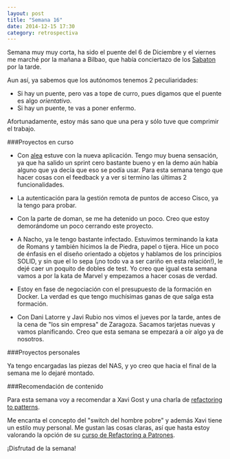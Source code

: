 ```yaml
---
layout: post
title: "Semana 16"
date: 2014-12-15 17:30
category: retrospectiva
---
```


Semana muy muy corta, ha sido el puente del 6 de Diciembre y el viernes me
marché por la mañana a Bilbao, que había conciertazo de los
[Sabaton](http://sabaton.net) por la tarde.

Aun así, ya sabemos que los autónomos tenemos 2 peculiaridades:

* Si hay un puente, pero vas a tope de curro, pues digamos que el puente es algo
  *orientativo*.
* Si hay un puente, te vas a poner enfermo.

Afortunadamente, estoy más sano que una pera y sólo tuve que comprimir el
trabajo.

###Proyectos en curso

* Con [alea](http://alea-soluciones.com) estuve con la nueva aplicación. Tengo
  muy buena sensación, ya que ha salido un sprint cero bastante bueno y en la
  demo aún había alguno que ya decía que eso se podía usar. Para esta semana
  tengo que hacer cosas con el feedback y a ver si termino las últimas 2
  funcionalidades.

* La autenticación para la gestión remota de puntos de acceso Cisco, ya la tengo
  para probar.

* Con la parte de doman, se me ha detenido un poco. Creo que estoy demorándome
  un poco cerrando este proyecto.

* A Nacho, ya le tengo bastante infectado. Estuvimos terminando la kata de
  Romans y también hicimos la de Piedra, papel o tijera. Hice un poco de énfasis
  en el diseño orientado a objetos y hablamos de los principios SOLID, y sin que
  el lo sepa (¡no todo va a ser cariño en esta relación!), le dejé caer un poquito
  de dobles de test. Yo creo que igual esta semana vamos a por la kata de Marvel
  y empezamos a hacer cosas de verdad.

* Estoy en fase de negociación con el presupuesto de la formación en Docker. La
  verdad es que tengo muchísimas ganas de que salga esta formación.

* Con Dani Latorre y Javi Rubio nos vimos el jueves por la tarde, antes de la
  cena de "los sin empresa" de Zaragoza. Sacamos tarjetas nuevas y vamos
  planificando. Creo que esta semana se empezará a oír algo ya de nosotros.

###Proyectos personales

Ya tengo encargadas las piezas del NAS, y yo creo que hacia el final de la
semana me lo dejaré montado.

###Recomendación de contenido

Para esta semana voy a recomendar a Xavi Gost y una charla de [refactoring to
patterns](https://www.youtube.com/watch?v=ME30PL5jn04).

Me encanta el concepto del "switch del hombre pobre" y además Xavi tiene un
estilo muy personal. Me gustan las cosas claras, así que hasta estoy valorando
la opción de su [curso de Refactoring a Patrones](http://geekshubsacademy.com/courses/refactoring-xavi-gost.html).

¡Disfrutad de la semana!

